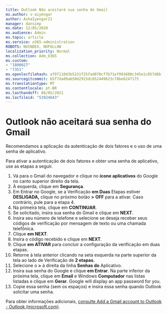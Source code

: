 ```yaml
---
title: Outlook Não aceitará sua senha do Gmail
ms.author: v-aiyengar
author: AshaIyengar21
manager: dansimp
ms.date: 12/05/2020
ms.audience: Admin
ms.topic: article
ms.service: o365-administration
ROBOTS: NOINDEX, NOFOLLOW
localization_priority: Normal
ms.collection: Adm_O365
ms.custom:
- "1800027"
- "7351"
ms.openlocfilehash: af07110d3b5231f25fad078cf7b71ef991600c345e1c057d8bfe1614d9570580
ms.sourcegitcommit: b5f7da89a650d2915dc652449623c78be6247175
ms.translationtype: MT
ms.contentlocale: pt-BR
ms.lasthandoff: 08/05/2021
ms.locfileid: "53924643"
---
```

# <a name="outlook-wont-accept-your-gmail-password"></a>Outlook não aceitará sua senha do Gmail

Recomendamos a aplicação da autenticação de dois fatores e o uso de uma senha de aplicativo.

Para ativar a autenticação de dois fatores e obter uma senha de aplicativo, use as etapas a seguir.

1. Vá para o Gmail do navegador e clique no **ícone aplicativos** do Google no canto superior direito da tela.
1. À esquerda, clique em **Segurança**.
1. Em Entrar no Google, se a Verificação **em Duas** Etapas estiver **DESLIGADA,** clique no próximo botão **>** **OFF** para a ativar.  Caso contrário, pule para a etapa 4.
1. Na primeira tela, clique em **CONTINUAR**.
1. Se solicitado, insira sua senha do Gmail e clique em **NEXT**.
1. Insira seu número de telefone e selecione se deseja receber seus códigos de verificação por mensagem de texto ou uma chamada telefônica.
1. Clique **em NEXT**.
1. Insira o código recebido e clique em **NEXT**.
1. Clique **em ATIVAR** para concluir a configuração da verificação em duas etapas.
1. Retorne à tela anterior clicando na seta esquerda na parte superior da tela ao lado de Verificação de **2 etapas.**
1. Selecione o **>** à direita da linha **Senhas do** Aplicativo.
1. Insira sua senha do Google e clique **em Entrar**. Na parte inferior da próxima tela, clique em **Email** e Windows **Computador** nas listas listadas e clique em **Gerar**.
Google will display an app password for you. 
13. Copie essa senha (sem os espaços) e insira essa senha quando Outlook solicitar uma senha.

Para obter informações adicionais, [consulte Add a Gmail account to Outlook - Outlook (microsoft.com)](https://support.microsoft.com/office/add-a-gmail-account-to-outlook-70191667-9c52-4581-990e-e30318c2c081).

